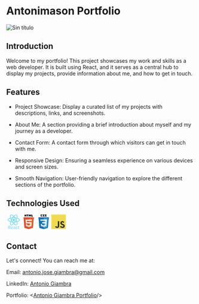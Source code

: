 # Antonimason Portfolio

![Sin título](https://github.com/Antonimason/Portoflio-React/assets/104198696/205db80f-e1a6-40ee-88a3-36acae21debe)

<h2>Introduction</h2>
<p>Welcome to my portfolio! This project showcases my work and skills as a web developer. It is built using React, and it serves as a central hub to display my projects, provide information about me, and how to get in touch.</p>

<h2>Features</h2>

- Project Showcase: Display a curated list of my projects with descriptions, links, and screenshots.

- About Me: A section providing a brief introduction about myself and my journey as a developer.

- Contact Form: A contact form through which visitors can get in touch with me.

- Responsive Design: Ensuring a seamless experience on various devices and screen sizes.
  
- Smooth Navigation: User-friendly navigation to explore the different sections of the portfolio.

<h2>Technologies Used</h2>
<p align="left"><img src="https://raw.githubusercontent.com/devicons/devicon/master/icons/react/react-original-wordmark.svg" alt="react" width="40" height="40"/><img src="https://raw.githubusercontent.com/devicons/devicon/master/icons/html5/html5-original-wordmark.svg" alt="html5" width="40" height="40"/><img src="https://raw.githubusercontent.com/devicons/devicon/master/icons/css3/css3-original-wordmark.svg" alt="css3" width="40" height="40"/><img src="https://raw.githubusercontent.com/devicons/devicon/master/icons/javascript/javascript-original.svg" alt="javascript" width="40" height="40"/></p>

<h2>Contact</h2>

Let's connect! You can reach me at:

Email: antonio.jose.giambra@gmail.com

LinkedIn: [Antonio Giambra](https://www.linkedin.com/in/antonio-giambra-castellanos-293148233/)

Portfolio: <[Antonio Giambra Portfolio](https://antonimason-portfolio.netlify.app/)/>
